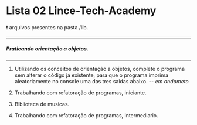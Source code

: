 # Lista 02 Lince-Tech-Academy

:exclamation: arquivos presentes na pasta /lib.

------------
##### Praticando orientação a objetos.
------------

1. Utilizando os conceitos de orientação a objetos, complete o programa sem alterar o código já existente, para que o programa imprima aleatoriamente no console uma das tres saidas abaixo. -- *em andameto*

2. Trabalhando com refatoração de programas, iniciante.

3. Biblioteca de musicas.

4. Trabalhando com refatoração de programas, intermediario.


